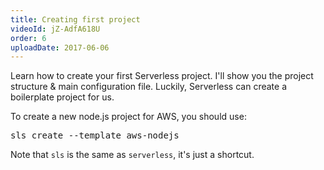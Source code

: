 ```yaml
---
title: Creating first project
videoId: jZ-AdfA618U
order: 6
uploadDate: 2017-06-06
---
```


Learn how to create your first Serverless project. I'll show you the project structure & main configuration file. Luckily, Serverless can create a boilerplate project for us.

To create a new node.js project for AWS, you should use:

<pre>sls create --template aws-nodejs</pre>

Note that ``sls`` is the same as ``serverless``, it's just a shortcut.